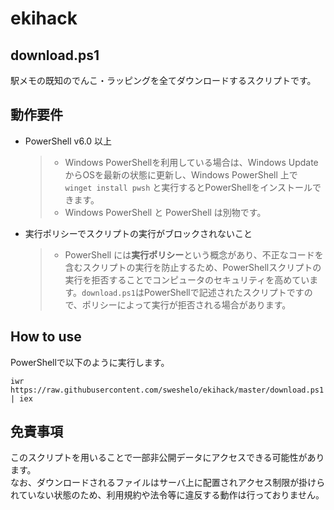 # ekihack

## download.ps1
駅メモの既知のでんこ・ラッピングを全てダウンロードするスクリプトです。  

## 動作要件
- PowerShell v6.0 以上
    > - Windows PowerShellを利用している場合は、Windows UpdateからOSを最新の状態に更新し、Windows PowerShell 上で `winget install pwsh` と実行するとPowerShellをインストールできます。  
    > - Windows PowerShell と PowerShell は別物です。  

- 実行ポリシーでスクリプトの実行がブロックされないこと
    > - PowerShell には**実行ポリシー**という概念があり、不正なコードを含むスクリプトの実行を防止するため、PowerShellスクリプトの実行を拒否することでコンピュータのセキュリティを高めています。`download.ps1`はPowerShellで記述されたスクリプトですので、ポリシーによって実行が拒否される場合があります。

## How to use
PowerShellで以下のように実行します。
```
iwr https://raw.githubusercontent.com/sweshelo/ekihack/master/download.ps1 | iex
```

## 免責事項
このスクリプトを用いることで一部非公開データにアクセスできる可能性があります。  
なお、ダウンロードされるファイルはサーバ上に配置されアクセス制限が掛けられていない状態のため、利用規約や法令等に違反する動作は行っておりません。
